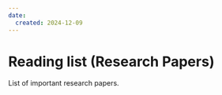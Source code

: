 ```yaml
---
date:
  created: 2024-12-09
---
```


#  Reading list (Research Papers)

List of important research papers.

